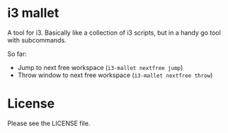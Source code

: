 # i3 mallet

A tool for i3. Basically like a collection of i3 scripts, but in a handy go tool with subcommands.


So far:

* Jump to next free workspace (`i3-mallet nextfree jump`)
* Throw window to next free workspace (`i3-mallet nextfree throw`)

# License

Please see the LICENSE file.
